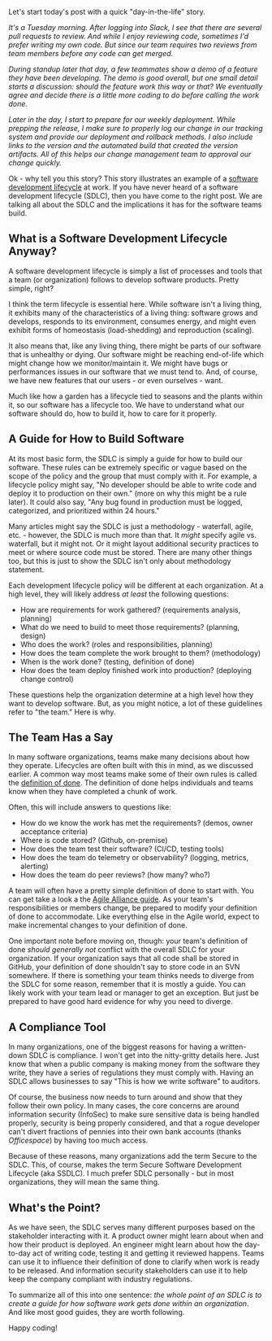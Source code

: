 Let's start today's post with a quick "day-in-the-life" story.

<i>

It's a Tuesday morning. After logging into Slack, I see that there are several pull requests to review. And while I enjoy reviewing code, sometimes I'd prefer writing my own code. But since our team requires two reviews from team members before any code can get merged.

During standup later that day, a few teammates show a demo of a feature they have been developing. The demo is good overall, but one small detail starts a discussion: should the feature work this way or that? We eventually agree and decide there is a little more coding to do before calling the work done.

Later in the day, I start to prepare for our weekly deployment. While prepping the release, I make sure to properly log our change in our tracking system and provide our deployment and rollback methods. I also include links to the version and the automated build that created the version artifacts. All of this helps our change management team to approval our change quickly.

</i>

Ok - why tell you this story? This story illustrates an example of a [software development lifecycle](https://www.techopedia.com/definition/22193/software-development-life-cycle-sdlc) at work. If you have never heard of a software development lifecycle (SDLC), then you have come to the right post. We are talking all about the SDLC and the implications it has for the software teams build.

## What is a Software Development Lifecycle Anyway?

A software development lifecycle is simply a list of processes and tools that a team (or organization) follows to develop software products. Pretty simple, right? 

I think the term lifecycle is essential here. While software isn't a living thing, it exhibits many of the characteristics of a living thing: software grows and develops, responds to its environment, consumes energy, and might even exhibit forms of homeostasis (load-shedding) and reproduction (scaling). 

It also means that, like any living thing, there might be parts of our software that is unhealthy or dying. Our software might be reaching end-of-life which might change how we monitor/maintain it. We might have bugs or performances issues in our software that we must tend to. And, of course, we have new features that our users - or even ourselves - want. 

Much like how a garden has a lifecycle tied to seasons and the plants within it, so our software has a lifecycle too. We have to understand what our software should do, how to build it, how to care for it properly.

## A Guide for How to Build Software

At its most basic form, the SDLC is simply a guide for how to build our software. These rules can be extremely specific or vague based on the scope of the policy and the group that must comply with it. For example, a lifecycle policy might say, "No developer should be able to write code and deploy it to production on their own." (more on why this might be a rule later). It could also say, "Any bug found in production must be logged, categorized, and prioritized within 24 hours."

Many articles might say the SDLC is just a methodology - waterfall, agile, etc. - however, the SDLC is much more than that. It _might_ specify agile vs. waterfall, but it might not. Or it might layout additional security practices to meet or where source code must be stored. There are many other things too, but this is just to show the SDLC isn't only about methodology statement.

Each development lifecycle policy will be different at each organization. At a high level, they will likely address _at least_ the following questions:

* How are requirements for work gathered? (requirements analysis, planning) 
* What do we need to build to meet those requirements? (planning, design) 
* Who does the work? (roles and responsibilities, planning)
* How does the team complete the work brought to them? (methodology)
* When is the work done? (testing, definition of done)
* How does the team deploy finished work into production? (deploying change control) 

These questions help the organization determine at a high level how they want to develop software. But, as you might notice, a lot of these guidelines refer to "the team." Here is why.

## The Team Has a Say

In many software organizations, teams make many decisions about how they operate. Lifecycles are often built with this in mind, as we discussed earlier. A common way most teams make some of their own rules is called the [definition of done](https://www.scrum.org/resources/blog/done-understanding-definition-done). The definition of done helps individuals and teams know when they have completed a chunk of work. 

Often, this will include answers to questions like:

* How do we know the work has met the requirements? (demos, owner acceptance criteria)
* Where is code stored? (Github, on-premise)
* How does the team test their software? (CI/CD, testing tools)
* How does the team do telemetry or observability? (logging, metrics, alerting)
* How does the team do peer reviews? (how many? who?)

A team will often have a pretty simple definition of done to start with. You can get take a look a the [Agile Alliance guide](https://www.agilealliance.org/glossary/definition-of-done/). As your team's responsibilities or members change, be prepared to modify your definition of done to accommodate. Like everything else in the Agile world, expect to make incremental changes to your definition of done.

One important note before moving on, though: your team's definition of done _should generally not_ conflict with the overall SDLC for your organization. If your organization says that all code shall be stored in GitHub, your definition of done shouldn't say to store code in an SVN somewhere. If there is something your team thinks needs to diverge from the SDLC for some reason, remember that it is mostly a guide. You can likely work with your team lead or manager to get an exception. But just be prepared to have good hard evidence for why you need to diverge.

## A Compliance Tool

In many organizations, one of the biggest reasons for having a written-down SDLC is compliance. I won't get into the nitty-gritty details here. Just know that when a public company is making money from the software they write, they have a series of regulations they must comply with. Having an SDLC allows businesses to say "This is how we write software" to auditors.

Of course, the business now needs to turn around and show that they follow their own policy. In many cases, the core concerns are around information security (InfoSec) to make sure sensitive data is being handled properly, security is being properly considered, and that a rogue developer can't divert fractions of pennies into their own bank accounts (thanks _Officespace_) by having too much access.

Because of these reasons, many organizations add the term Secure to the SDLC. This, of course, makes the term Secure Software Development Lifecycle (aka SSDLC). I much prefer SDLC personally - but in most organizations, they will mean the same thing.

## What's the Point?

As we have seen, the SDLC serves many different purposes based on the stakeholder interacting with it. A product owner might learn about when and how their product is deployed. An engineer might learn about how the day-to-day act of writing code, testing it and getting it reviewed happens. Teams can use it to influence their definition of done to clarify when work is ready to be released. And information security stakeholders can use it to help keep the company compliant with industry regulations. 

To summarize all of this into one sentence: _the whole point of an SDLC is to create a guide for how software work gets done within an organization_. And like most good guides, they are worth following. 

Happy coding!